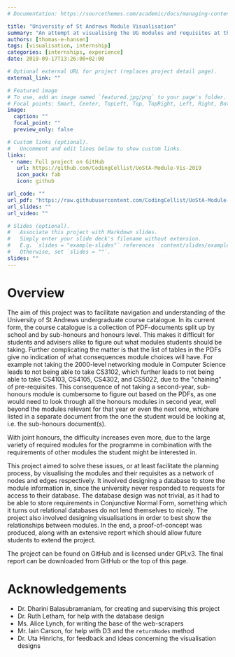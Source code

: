 ```yaml
---
# Documentation: https://sourcethemes.com/academic/docs/managing-content/

title: "University of St Andrews Module Visualisation"
summary: "An attempt at visualising the UG modules and requisites at the University of St Andrews."
authors: [thomas-e-hansen]
tags: [visualisation, internship]
categories: [internships, experience]
date: 2019-09-17T13:26:00+02:00

# Optional external URL for project (replaces project detail page).
external_link: ""

# Featured image
# To use, add an image named `featured.jpg/png` to your page's folder.
# Focal points: Smart, Center, TopLeft, Top, TopRight, Left, Right, BottomLeft, Bottom, BottomRight.
image:
  caption: ""
  focal_point: ""
  preview_only: false

# Custom links (optional).
#   Uncomment and edit lines below to show custom links.
links:
 - name: Full project on GitHub
   url: https://github.com/CodingCellist/UoStA-Module-Vis-2019
   icon_pack: fab
   icon: github

url_code: ""
url_pdf: "https://raw.githubusercontent.com/CodingCellist/UoStA-Module-Vis-2019/master/REPORT.pdf"
url_slides: ""
url_video: ""

# Slides (optional).
#   Associate this project with Markdown slides.
#   Simply enter your slide deck's filename without extension.
#   E.g. `slides = "example-slides"` references `content/slides/example-slides.md`.
#   Otherwise, set `slides = ""`.
slides: ""
---
```


# Overview
The aim of this project was to facilitate navigation and understanding of the
University of St Andrews undergraduate course catalogue. In its current form,
the course catalogue is a collection of PDF-documents split up by school and by
sub-honours and honours level. This makes it difficult for students and advisers
alike to figure out what modules students should be taking. Further complicating
the matter is that the list of tables in the PDFs give no indication of what
consequences module choices will have. For example not taking the 2000-level
networking module in Computer Science leads to not being able to take CS3102,
which further leads to not being able to take CS4103, CS4105, CS4302, and
CS5022, due to the "chaining" of pre-requisites. This consequence of not taking
a second-year, sub-honours module is cumbersome to figure out based on the PDFs,
as one would need to look through all the honours modules in second year, well
beyond the modules relevant for that year or even the next one, whichare listed
in a separate document from the one the student would be looking at, i.e. the
sub-honours document(s).

With joint honours, the difficulty increases even more, due to the large variety
of required modules for the programme in combination with the requirements of
other modules the student might be interested in.

This project aimed to solve these issues, or at least facilitate the planning
process, by visualising the modules and their requisites as a network of nodes
and edges respectively. It involved designing a database to store the module
information in, since the university never responded to requests for access to
their database. The database design was not trivial, as it had to be able to
store requirements in Conjunctive Normal Form, something which it turns out
relational databases do not lend themselves to nicely. The project also involved
designing visualisations in order to best show the relationships between
modules. In the end, a proof-of-concept was produced, along with an extensive
report which should allow future students to extend the project.

The project can be found on GitHub and is licensed under GPLv3. The final report
can be downloaded from GitHub or the top of this page.

# Acknowledgements
- Dr. Dharini Balasubramaniam, for creating and supervising this project  
- Dr. Ruth Letham, for help with the database design  
- Ms. Alice Lynch, for writing the base of the web-scrapers  
- Mr. Iain Carson, for help with D3 and the `returnNodes` method  
- Dr. Uta Hinrichs, for feedback and ideas concerning the visualisation
  designs

